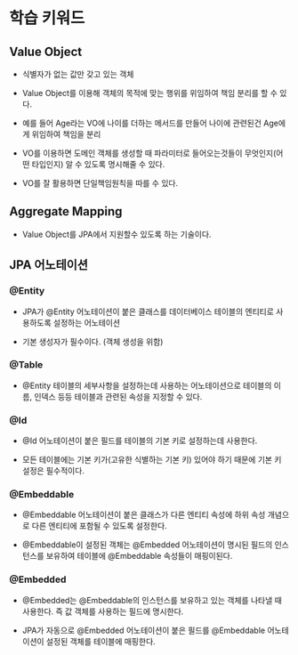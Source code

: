 # 학습 키워드

## Value Object
- 식별자가 없는 값만 갖고 있는 객체

- Value Object를 이용해 객체의 목적에 맞는 행위를 위임하여 책임 분리를 할 수 있다.

- 예를 들어 Age라는 VO에 나이를 더하는 메서드를 만들어 나이에 관련된건 Age에게 위임하여 책임을 분리

- VO를 이용하면 도메인 객체를 생성할 때 파라미터로 들어오는것들이 무엇인지(어떤 타입인지) 알 수 있도록 명시해줄 수 있다.

- VO를 잘 활용하면 단일책임원칙을 따를 수 있다.

## Aggregate Mapping
- Value Object를 JPA에서 지원할수 있도록 하는 기술이다.


## JPA 어노테이션
### @Entity
- JPA가 @Entity 어노테이션이 붙은 클래스를 데이터베이스 테이블의 엔티티로 사용하도록 설정하는 어노테이션

- 기본 생성자가 필수이다. (객체 생성을 위함)

### @Table
- @Entity 테이블의 세부사항을 설정하는데 사용하는 어노테이션으로 테이블의 이름, 인덱스 등등 테이블과 관련된 속성을 지정할 수 있다.

### @Id
- @Id 어노테이션이 붙은 필드를 테이블의 기본 키로 설정하는데 사용한다.

- 모든 테이블에는 기본 키가(고유한 식별하는 기본 키) 있어야 하기 때문에 기본 키 설정은 필수적이다. 

### @Embeddable
- @Embeddable 어노테이션이 붙은 클래스가 다른 엔티티 속성에 하위 속성 개념으로 다른 엔티티에 포함될 수 있도록 설정한다.

- @Embeddable이 설정된 객체는 @Embedded 어노테이션이 명시된 필드의 인스턴스를 보유하여 테이블에 @Embeddable 속성들이 매핑이된다. 

### @Embedded
- @Embedded는 @Embeddable의 인스턴스를 보유하고 있는 객체를 나타낼 때 사용한다. 즉 값 객체를 사용하는 필드에 명시한다.

- JPA가 자동으로 @Embedded 어노테이션이 붙은 필드를 @Embeddable 어노테이션이 설정된 객체를 테이블에 매핑한다.
